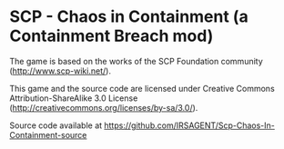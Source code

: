 # SCP - Chaos in Containment (a Containment Breach mod)

The game is based on the works of the SCP Foundation community (http://www.scp-wiki.net/).

This game and the source code are licensed under Creative Commons Attribution-ShareAlike 3.0 License (http://creativecommons.org/licenses/by-sa/3.0/).

Source code available at https://github.com/IRSAGENT/Scp-Chaos-In-Containment-source